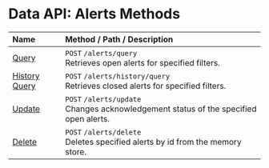 # Data API: Alerts Methods

| **Name** | **Method** / **Path** / **Description** |
|:---|:---|
| [Query](./query.md) | `POST` `/alerts/query` <br>Retrieves open alerts for specified filters. |
| [History Query](./history-query.md) | `POST` `/alerts/history/query` <br>Retrieves closed alerts for specified filters. |
| [Update](./update.md) | `POST` `/alerts/update` <br>Changes acknowledgement status of the specified open alerts. |
| [Delete](./delete.md) | `POST` `/alerts/delete` <br>Deletes specified alerts by id from the memory store. |
